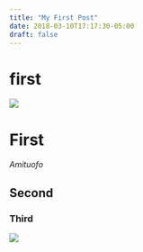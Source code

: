 ```yaml
---
title: "My First Post"
date: 2018-03-10T17:17:30-05:00
draft: false
---
```

# first
![](https://cdn-images-1.medium.com/max/1600/0*NFscoCQwTuLB8mQu.png)

# First

*Amituofo*

## Second

### Third

![](https://upload.wikimedia.org/wikipedia/commons/2/26/FraMauroMap.jpg)
